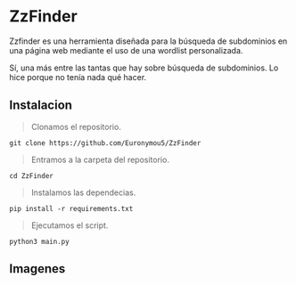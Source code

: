 # ZzFinder

Zzfinder es una herramienta diseñada para la búsqueda de subdominios en una página web mediante el uso de una wordlist personalizada.

Sí, una más entre las tantas que hay sobre búsqueda de subdominios. Lo hice porque no tenía nada qué hacer.

## Instalacion

> Clonamos el repositorio.
```
git clone https://github.com/Euronymou5/ZzFinder
```

> Entramos a la carpeta del repositorio.
```
cd ZzFinder
```

> Instalamos las dependecias.
```
pip install -r requirements.txt
```

> Ejecutamos el script.
```
python3 main.py
```

## Imagenes


